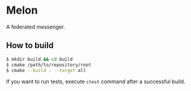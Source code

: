 # Melon

A federated messenger.

## How to build

```bash
$ mkdir build && cd build
$ cmake /path/to/repository/root
$ cmake --build . --target all
```

If you want to run tests, execute `ctest` command after a successful build.
